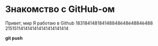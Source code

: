 # Знакомство с GitHub-ом 

Привет, мир
Я работаю в Github
183184148184148848ё48ё4884ё488
2151511414141414141414141414

**git push**


